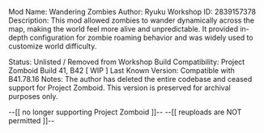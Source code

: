 Mod Name: Wandering Zombies
Author: Ryuku
Workshop ID: 2839157378
Description:
  This mod allowed zombies to wander dynamically across the map,
  making the world feel more alive and unpredictable.
  It provided in-depth configuration for zombie roaming behavior
  and was widely used to customize world difficulty.

Status: Unlisted / Removed from Workshop
Build Compatibility: Project Zomboid Build 41, B42 [ WIP ]
Last Known Version: Compatible with B41.78.16
Notes:
  The author has deleted the entire codebase and ceased support
  for Project Zomboid. This version is preserved for archival purposes only.

  --[[ no longer supporting Project Zomboid ]]--
  --[[     reuploads are NOT permitted      ]]--
